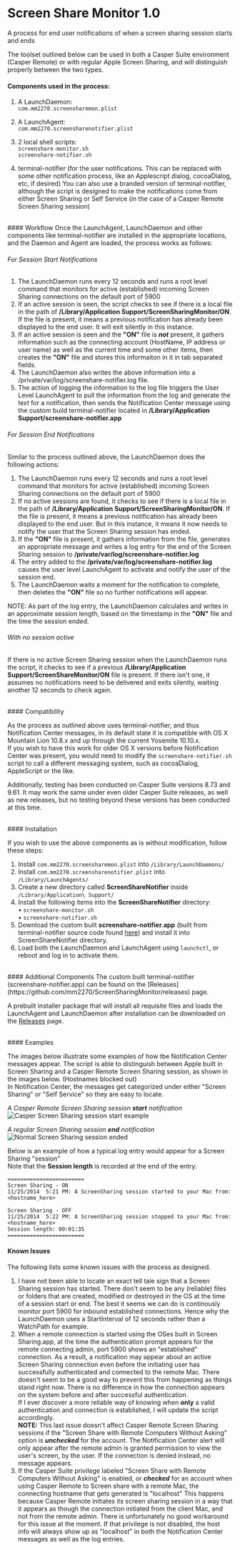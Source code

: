 Screen Share Monitor 1.0
====================

A process for end user notifications of when a screen sharing session starts and ends

The toolset outlined below can be used in both a Casper Suite environment (Casper Remote) or with regular Apple Screen Sharing, and will distinguish properly between the two types.

#### Components used in the process:  
1. A LaunchDaemon:  
      `com.mm2270.screensharemon.plist`  

2. A LaunchAgent:  
      `com.mm2270.screensharenotifier.plist`  

2. 2 local shell scripts:  
      `screenshare-monitor.sh`  
      `screenshare-notifier.sh`  

3. terminal-notifier (for the user notifications. This can be replaced with some other notification process, like an Applescript dialog, cocoaDialog, etc, if desired) You can also use a branded version of terminal-notifier, although the script is designed to make the notifications come from either Screen Sharing or Self Service (in the case of a Casper Remote Screen Sharing session)  

<br>
#### Workflow
Once the LaunchAgent, LaunchDaemon and other components like terminal-notifier are installed in the appropriate locations, and the Daemon and Agent are loaded, the process works as follows:  

###### For Session Start Notifications
1. The LaunchDaemon runs every 12 seconds and runs a root level command that monitors for active (established) incoming Screen Sharing connections on the default port of 5900
2. If an active session is seen, the script checks to see if there is a local file in the path of **/Library/Application Support/ScreenSharingMonitor/ON**. If the file is present, it means a previous notification has already been displayed to the end user. It will exit silently in this instance.
3. If an active session is seen and the **"ON"** file is ***not*** present, it gathers information such as the connecting account (HostName, IP address or user name) as well as the current time and some other items, then creates the **"ON"** file and stores this informaiton in it in tab separated fields.
4. The LaunchDaemon also writes the above information into a /private/var/log/screenshare-notifier.log file.
5. The action of logging the information to the log file triggers the User Level LaunchAgent to pull the information from the log and generate the text for a notification, then sends the Notification Center message using the custom build terminal-notifier located in **/Library/Application Support/screenshare-notifier.app**  

###### For Session End Notifications
Similar to the process outlined above, the LaunchDaemon does the following actions:

1. The LaunchDaemon runs every 12 seconds and runs a root level command that monitors for active (established) incoming Screen Sharing connections on the default port of 5900
2. If no active sessions are found, it checks to see if there is a local file in the path of **/Library/Application Support/ScreenSharingMonitor/ON**. If the file is present, it means a previous notification has already been displayed to the end user. But in this instance, it means it now needs to notify the user that the Screen Sharing session has ended.
3. If the **"ON"** file is present, it gathers information from the file, generates an appropriate message and writes a log entry for the end of the Screen Sharing session to **/private/var/log/screenshare-notifier.log**
4. The entry added to the **/private/var/log/screenshare-notifier.log** causes the user level LaunchAgent to activate and notify the user of the session end.
5. The LaunchDaemon waits a moment for the notification to complete, then deletes the **"ON"** file so no further notifications will appear.

NOTE: As part of the log entry, the LaunchDaemon calculates and writes in an approximate session length, based on the timestamp in the **"ON"** file and the time the session ended.  
  
###### With no session active

If there is no active Screen Sharing session when the LaunchDaemon runs the script, it checks to see if a previous **/Library/Application Support/ScreenShareMonitor/ON** file is present. If there isn't one, it assumes no notifications need to be delivered and exits silently, waiting another 12 seconds to check again.  
  
<br>
#### Compatibility

As the process as outlined above uses terminal-notifier, and thus Notification Center messages, in its default state it is compatible with OS X Mountain Lion 10.8.x and up through the current Yosemite 10.10.x.  
If you wish to have this work for older OS X versions before Notification Center was present, you would need to modify the ```screenshare-notifier.sh``` script to call a different messaging system, such as cocoaDialog, AppleScript or the like.  

Additionally, testing has been conducted on Casper Suite versions 8.73 and 9.61. It may work the same under even older Casper Suite releases, as well as new releases, but no testing beyond these versions has been conducted at this time.  
  
<br>
#### Installation

If you wish to use the above components as is without modification, follow these steps:

1. Install ```com.mm2270.screensharemon.plist``` into ```/Library/LaunchDaemons/```
2. Install ```com.mm2270.screensharenotifier.plist``` into ```/Library/LaunchAgents/```
3. Create a new directory called **ScreenShareNotifier** inside ```/Library/Application\ Support/```
4. Install the following items into the **ScreenShareNotifier** directory:  
      • ```screenshare-monitor.sh```  
      • ```screenshare-notifier.sh```  
5. Download the custom built **screenshare-notifier.app** (built from terminal-notifier source code found [here](https://github.com/alloy/terminal-notifier)) and install it into ScreenShareNotifier directory.
6. Load both the LaunchDaemon and LaunchAgent using ```launchctl```, or reboot and log in to activate them.  

<br>
#### Additional Components
The custom built terminal-notifier (screenshare-notifier.app) can be found on the [Releases](https://github.com/mm2270/ScreenSharingMonitor/releases) page.

A prebuilt installer package that will install all requisite files and loads the LaunchAgent and LaunchDaemon after installation can be downloaded on the [Releases](https://github.com/mm2270/ScreenSharingMonitor/releases) page.  
  
<br>
#### Examples  

The images below illustrate some examples of how tbe Notification Center messages appear. The script is able to distinguish between Apple built in Screen Sharing and a Casper Remote Screen Sharing session, as shown in the images below. (Hostnames blocked out)  
In Notification Center, the messages get categorized under either "Screen Sharing" or "Self Service" so they are easy to locate.  

*A Casper Remote Screen Sharing session* ***start*** *notification*  
![Casper Screen Sharing session start example](http://s17.postimg.org/v2bax9zm7/casperscreenshare_on_example.png)  

*A regular Screen Sharing session* ***end*** *notification*  
![Normal Screen Sharing session ended](http://s27.postimg.org/qv3mq0crn/screenshare_off_example.png)  

Below is an example of how a typical log entry would appear for a Screen Sharing "session"  
Note that the **Session length** is recorded at the end of the entry.

    ========================  
    Screen Sharing - ON  
    11/25/2014  5:21 PM: A ScreenSharing session started to your Mac from: <hostname_here>  
    
    Screen Sharing - OFF  
    11/25/2014  5:22 PM: A ScreenSharing session stopped to your Mac from: <hostname_here>  
    Session length: 00:01:35  
    ========================

#### Known Issues

The following lists some known issues with the process as designed.  

1. I have not been able to locate an exact tell tale sign that a Screen Sharing session has started. There don't seem to be any (reliable) files or folders that are created, modified or destroyed in the OS at the time of a session start or end. The best it seems we can do is continously monitor port 5900 for inbound established connections. Hence why the LaunchDaemon uses a StartInterval of 12 seconds rather than a WatchPath for example.
2. When a remote connection is started using the OSes built in Screen Sharing.app, at the time the authentication prompt appears for the remote connecting admin, port 5900 shows an "established" connection. As a result, a notification may appear about an active Screen Sharing connection even before the initiating user has successfully authenticated and connected to the remote Mac. There doesn't seem to be a good way to prevent this from happening as things stand right now. There is no difference in how the connection appears on the system before and after successful authentication.  
If I ever discover a more reliable way of knowing when **only** a valid authentication and connection is established, I will update the script accordingly.  
**NOTE:** This last issue doesn't affect Casper Remote Screen Sharing sessions if the "Screen Share with Remote Computers Without Asking" option is ***unchecked*** for the account. The Notification Center alert will only appear after the remote admin is granted permission to view the user's screen, by the user. If the connection is denied instead, no message appears.
3. If the Casper Suite privilege labeled "Screen Share with Remote Computers Without Asking" is enabled, or ***checked*** for an account when using Casper Remote to Screen share with a remote Mac, the connecting hostname that gets generated is "localhost" This happens because Casper Remote initiates its screen sharing session in a way that it appears as though the connection initiated from the client Mac, and not from the remote admin. There is unfortunately no good workaround for this issue at the moment. If that privilege is not disabled, the host info will always show up as "localhost" in both the Notification Center messages as well as the log entries.
